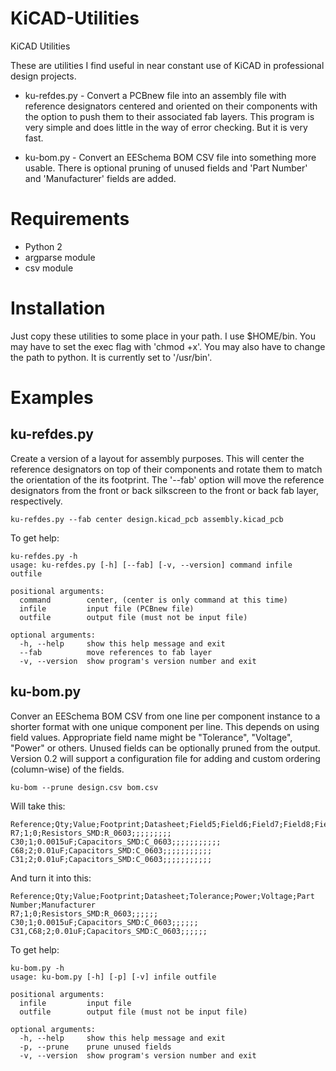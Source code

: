 # KiCAD-Utilities
KiCAD Utilities

These are utilities I find useful in near constant use of KiCAD in professional design projects.

* ku-refdes.py - Convert a PCBnew file into an assembly file with reference designators centered and oriented on their components with the option to push them to their associated fab layers.
This program is very simple and does little in the way of error checking.
But it is very fast.

* ku-bom.py - Convert an EESchema BOM CSV file into something more usable. 
There is optional pruning of unused fields and 'Part Number' and 
'Manufacturer' fields are added.

# Requirements 

* Python 2
* argparse module
* csv module

# Installation
Just copy these utilities to some place in your path. I use $HOME/bin. You may have to set the exec flag with 'chmod +x'. You may also have to change the path to python. It is currently set to '/usr/bin'.

# Examples

## ku-refdes.py

Create a version of a layout for assembly purposes. This will center the 
reference designators on top of their components and rotate them to match 
the orientation of the its footprint. The '--fab' option will move the 
reference designators from the front or back silkscreen to the front or 
back fab layer, respectively.
```
ku-refdes.py --fab center design.kicad_pcb assembly.kicad_pcb
```
To get help:
```
ku-refdes.py -h
usage: ku-refdes.py [-h] [--fab] [-v, --version] command infile outfile

positional arguments:
  command        center, (center is only command at this time)
  infile         input file (PCBnew file)
  outfile        output file (must not be input file)

optional arguments:
  -h, --help     show this help message and exit
  --fab          move references to fab layer
  -v, --version  show program's version number and exit
```
## ku-bom.py

Conver an EESchema BOM CSV from one line per component instance to a 
shorter format with one unique component per line. This depends on using 
field values. Appropriate field name might be "Tolerance", "Voltage", 
"Power" or others. Unused fields can be optionally pruned from the output. 
Version 0.2 will support a configuration file for adding and custom 
ordering (column-wise) of the fields.
```
ku-bom --prune design.csv bom.csv
```
Will take this:
```
Reference;Qty;Value;Footprint;Datasheet;Field5;Field6;Field7;Field8;Field4;Tolerance;Power;Voltage
R7;1;0;Resistors_SMD:R_0603;;;;;;;;;
C30;1;0.0015uF;Capacitors_SMD:C_0603;;;;;;;;;;;
C68;2;0.01uF;Capacitors_SMD:C_0603;;;;;;;;;;;
C31;2;0.01uF;Capacitors_SMD:C_0603;;;;;;;;;;;
```
And turn it into this:
```
Reference;Qty;Value;Footprint;Datasheet;Tolerance;Power;Voltage;Part Number;Manufacturer
R7;1;0;Resistors_SMD:R_0603;;;;;;
C30;1;0.0015uF;Capacitors_SMD:C_0603;;;;;;
C31,C68;2;0.01uF;Capacitors_SMD:C_0603;;;;;;
```
To get help:
```
ku-bom.py -h
usage: ku-bom.py [-h] [-p] [-v] infile outfile

positional arguments:
  infile         input file
  outfile        output file (must not be input file)

optional arguments:
  -h, --help     show this help message and exit
  -p, --prune    prune unused fields
  -v, --version  show program's version number and exit
```
